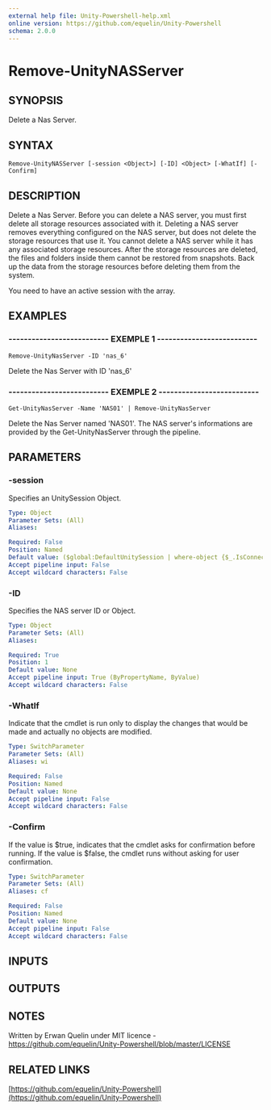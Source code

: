 ```yaml
---
external help file: Unity-Powershell-help.xml
online version: https://github.com/equelin/Unity-Powershell
schema: 2.0.0
---
```


# Remove-UnityNASServer

## SYNOPSIS
Delete a Nas Server.

## SYNTAX

```
Remove-UnityNASServer [-session <Object>] [-ID] <Object> [-WhatIf] [-Confirm]
```

## DESCRIPTION
Delete a Nas Server.
Before you can delete a NAS server, you must first delete all storage resources associated with it.
Deleting a NAS server removes everything configured on the NAS server, but does not delete the storage resources that use it. 
You cannot delete a NAS server while it has any associated storage resources.
After the storage resources are deleted, the files and folders inside them cannot be restored from snapshots.
Back up the data from the storage resources before deleting them from the system.

You need to have an active session with the array.

## EXAMPLES

### -------------------------- EXEMPLE 1 --------------------------
```
Remove-UnityNasServer -ID 'nas_6'
```

Delete the Nas Server with ID 'nas_6'

### -------------------------- EXEMPLE 2 --------------------------
```
Get-UnityNasServer -Name 'NAS01' | Remove-UnityNasServer
```

Delete the Nas Server named 'NAS01'.
The NAS server's informations are provided by the Get-UnityNasServer through the pipeline.

## PARAMETERS

### -session
Specifies an UnitySession Object.

```yaml
Type: Object
Parameter Sets: (All)
Aliases: 

Required: False
Position: Named
Default value: ($global:DefaultUnitySession | where-object {$_.IsConnected -eq $true})
Accept pipeline input: False
Accept wildcard characters: False
```

### -ID
Specifies the NAS server ID or Object.

```yaml
Type: Object
Parameter Sets: (All)
Aliases: 

Required: True
Position: 1
Default value: None
Accept pipeline input: True (ByPropertyName, ByValue)
Accept wildcard characters: False
```

### -WhatIf
Indicate that the cmdlet is run only to display the changes that would be made and actually no objects are modified.

```yaml
Type: SwitchParameter
Parameter Sets: (All)
Aliases: wi

Required: False
Position: Named
Default value: None
Accept pipeline input: False
Accept wildcard characters: False
```

### -Confirm
If the value is $true, indicates that the cmdlet asks for confirmation before running.
If the value is $false, the cmdlet runs without asking for user confirmation.

```yaml
Type: SwitchParameter
Parameter Sets: (All)
Aliases: cf

Required: False
Position: Named
Default value: None
Accept pipeline input: False
Accept wildcard characters: False
```

## INPUTS

## OUTPUTS

## NOTES
Written by Erwan Quelin under MIT licence - https://github.com/equelin/Unity-Powershell/blob/master/LICENSE

## RELATED LINKS

[https://github.com/equelin/Unity-Powershell](https://github.com/equelin/Unity-Powershell)

